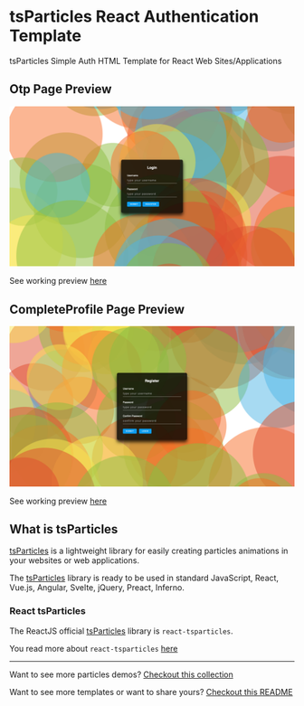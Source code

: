 # tsParticles React Authentication Template

tsParticles Simple Auth HTML Template for React Web Sites/Applications

## Otp Page Preview
[![login](https://raw.githubusercontent.com/tsparticles/react-auth-template/master/__screenshots/login.png)](https://tsparticles.github.io/react-auth-template/#/login)

See working preview [here](https://tsparticles.github.io/react-auth-template/#/login)

## CompleteProfile Page Preview
[![register](https://raw.githubusercontent.com/tsparticles/react-auth-template/master/__screenshots/register.png)](https://tsparticles.github.io/react-auth-template/#/register)

See working preview [here](https://tsparticles.github.io/react-auth-template/#/register)

## What is tsParticles

[tsParticles](https://github.com/matteobruni/tsparticles) is a lightweight library for easily creating particles animations in your websites or web applications.

The [tsParticles](https://github.com/matteobruni/tsparticles) library is ready to be used in standard JavaScript, React, Vue.js, Angular, Svelte, jQuery, Preact, Inferno.

### React tsParticles

The ReactJS official [tsParticles](https://github.com/matteobruni/tsparticles) library is `react-tsparticles`.

You read more about `react-tsparticles` [here](https://github.com/matteobruni/tsparticles/blob/master/components/react/README.md) 

---

Want to see more particles demos? [Checkout this collection](https://codepen.io/collection/DPOage)

Want to see more templates or want to share yours? [Checkout this README](https://github.com/tsparticles/templates)
